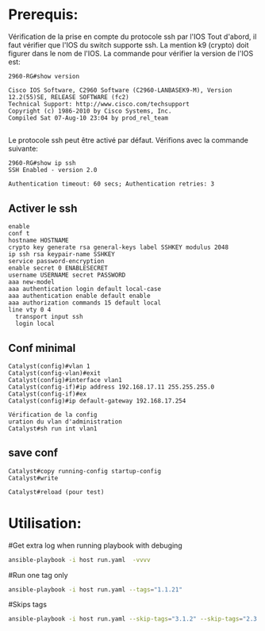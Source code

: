 # Prerequis:

Vérification de la prise en compte du protocole ssh par l'IOS
Tout d'abord, il faut vérifier que l'IOS du switch supporte ssh. La mention k9 (crypto) doit figurer dans le nom de l'IOS.
La commande pour vérifier la version de l'IOS est:

    2960-RG#show version

    Cisco IOS Software, C2960 Software (C2960-LANBASEK9-M), Version 12.2(55)SE, RELEASE SOFTWARE (fc2)
    Technical Support: http://www.cisco.com/techsupport
    Copyright (c) 1986-2010 by Cisco Systems, Inc.
    Compiled Sat 07-Aug-10 23:04 by prod_rel_team

##

Le protocole ssh peut être activé par défaut. Vérifions avec la commande suivante:

    2960-RG#show ip ssh
    SSH Enabled - version 2.0

    Authentication timeout: 60 secs; Authentication retries: 3

## Activer le ssh 

    enable
    conf t
    hostname HOSTNAME
    crypto key generate rsa general-keys label SSHKEY modulus 2048
    ip ssh rsa keypair-name SSHKEY
    service password-encryption
    enable secret 0 ENABLESECRET 
    username USERNAME secret PASSWORD 
    aaa new-model
    aaa authentication login default local-case
    aaa authentication enable default enable
    aaa authorization commands 15 default local
    line vty 0 4
      transport input ssh
      login local

## Conf minimal
    Catalyst(config)#vlan 1
    Catalyst(config-vlan)#exit
    Catalyst(config)#interface vlan1
    Catalyst(config-if)#ip address 192.168.17.11 255.255.255.0
    Catalyst(config-if)#ex
    Catalyst(config)#ip default-gateway 192.168.17.254

    Vérification de la config
    uration du vlan d'administration
    Catalyst#sh run int vlan1

## save conf
    Catalyst#copy running-config startup-config
    Catalyst#write 

    Catalyst#reload (pour test)

# Utilisation:

#Get extra log when running playbook with debuging
```Bash
ansible-playbook -i host run.yaml  -vvvv
```

#Run one tag only
```Bash
ansible-playbook -i host run.yaml --tags="1.1.21"
```

#Skips tags
```Bash
ansible-playbook -i host run.yaml --skip-tags="3.1.2" --skip-tags="2.3.5"
```